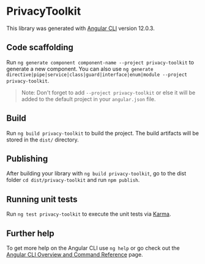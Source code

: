 # PrivacyToolkit

This library was generated with [Angular CLI](https://github.com/angular/angular-cli) version 12.0.3.

## Code scaffolding

Run `ng generate component component-name --project privacy-toolkit` to generate a new component. You can also use `ng generate directive|pipe|service|class|guard|interface|enum|module --project privacy-toolkit`.
> Note: Don't forget to add `--project privacy-toolkit` or else it will be added to the default project in your `angular.json` file. 

## Build

Run `ng build privacy-toolkit` to build the project. The build artifacts will be stored in the `dist/` directory.

## Publishing

After building your library with `ng build privacy-toolkit`, go to the dist folder `cd dist/privacy-toolkit` and run `npm publish`.

## Running unit tests

Run `ng test privacy-toolkit` to execute the unit tests via [Karma](https://karma-runner.github.io).

## Further help

To get more help on the Angular CLI use `ng help` or go check out the [Angular CLI Overview and Command Reference](https://angular.io/cli) page.
